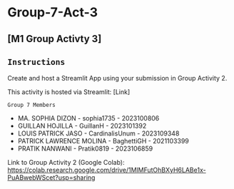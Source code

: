 # Group-7-Act-3

## [M1 Group Activty 3]

## `Instructions`

Create and host a Streamlit App using your submission in Group Activity 2. 

This activity is hosted via Streamlit: [Link]

`Group 7 Members`
*   MA. SOPHIA DIZON - sophia1735 - 2023100806
*   GUILLAN HOJILLA - GuillanH - 2023101392
*   LOUIS PATRICK JASO - CardinalisUnum - 2023109348
*   PATRICK LAWRENCE MOLINA - BaghettiGH - 2021103399
*   PRATIK NANWANI - Pratik0819 - 2023106859

Link to Group Activity 2 (Google Colab): https://colab.research.google.com/drive/1MlMFutOhBXyH6LABe1x-PuABwebWScet?usp=sharing
